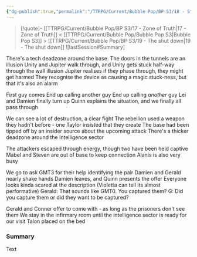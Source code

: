 ```yaml
---
{"dg-publish":true,"permalink":"/TTRPG/Current/Bubble Pop/BP S3/18 - Stuck In A Wall/"}
---
```


> [!quote]- [[TTRPG/Current/Bubble Pop/BP S3/17 - Zone of Truth\|17 - Zone of Truth]] < [[TTRPG/Current/Bubble Pop/Bubble Pop S3\|Bubble Pop S3]] > [[TTRPG/Current/Bubble Pop/BP S3/19 - The shut down\|19 - The shut down]]
> ![lastSession#Summary]

There's a tech deadzone around the base.
The doors in the tunnels are an illusion
Unity and Jupiter walk through, and Unity gets stuck half-way through the wall illusion
Jupiter realises if they phase through, they might get harmed
They recognise the device as causing a magic stuck-ness, but that it's also an alarm

First guy comes
End up calling another guy
End up calling _another_ guy
Lei and Damien finally turn up
Quinn explains the situation, and we finally all pass through

We can see a lot of destruction, a clear fight
The rebellion used a weapon they hadn't before - one Taylor insisted that they create
The base had been tipped off by an insider source about the upcoming attack
There's a thicker deadzone around the Intelligence sector

The attackers escaped through energy, though two have been held captive
Mabel and Steven are out of base to keep connection
Alanis is also very busy

We go to ask GMT3 for their help identifying the pair
Damien and Gerald nearly shake hands
Damien leaves, and Quinn presents the offer
Everyone looks kinda scared at the description (Violetta can tell its almost performative)
Gerald: That sounds like GMT0. You captured them?
G: Did you capture them or did they want to be captured?

Gerald and Conner offer to come with - as long as the prisoners don't see them
We stay in the infirmary room until the intelligence sector is ready for our visit
Talon placed on the bed

### Summary

Text